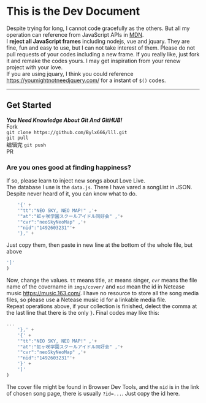 # This is the Dev Document
Despite trying for long, I cannot code gracefully as the others. But all my operation can reference from JavaScript APIs in [MDN](https://developer.mozilla.org/).  
I **reject all JavaScript frames** including nodejs, vue and jquary. They are fine, fun and easy to use, but I can not take interest of them. Please do not pull requests of your codes including a new frame. If you really like, just fork it and remake the codes yours. I may get inspiration from your renew project with your love.  
If you are using jquary, I think you could reference <https://youmightnotneedjquery.com/> for a instant of `$()` codes.  
***
## Get Started
***You Need Knowledge About Git And GitHUB!***  
Fork  
`git clone https://github.com/Bylx666/lll.git`  
`git pull`  
编辑完
`git push`  
PR
### Are you ones good at finding happiness?
If so, please learn to inject new songs about Love Live.  
The database I use is the `data.js`. There I have vared a songList in JSON. Despite never heard of it, you can know what to do.  
```javascript
    '{' +
    '"tt":"NEO SKY, NEO MAP!" ,'+
    '"at":"虹ヶ咲学園スクールアイドル同好会" ,'+
    '"cvr":"neoSkyNeoMap" ,'+
    '"nid":"1492603231"'+
    '},' +
```
Just copy them, then paste in new line at the bottom of the whole file, but above
```javascript
']'
)
```
Now, change the values. `tt` means title, `at` means singer, `cvr` means the file name of the covername in `imgs/cover/` and `nid` mean the id in Netease music <https://music.163.com/>. I have no resource to store all the song media files, so please use a Netease music id for a linkable media file.  
Repeat operations above, if your collection is finished, delect the comma at the last line that there is the only `}`. Final codes may like this:
```javascript
...
    '},' +
    '{' +
    '"tt":"NEO SKY, NEO MAP!" ,'+
    '"at":"虹ヶ咲学園スクールアイドル同好会" ,'+
    '"cvr":"neoSkyNeoMap" ,'+
    '"nid":"1492603231"'+
    '}' +
    ']'
)
```
The cover file might be found in Browser Dev Tools, and the `nid` is in the link of chosen song page, there is usually `?id=...`. Just copy the id here.